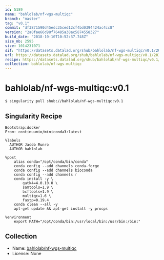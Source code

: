 ```yaml
---
id: 5189
name: "bahlolab/nf-wgs-multiqc"
branch: "master"
tag: "v0.1"
commit: "df3871590d45edc35ced12cf4bd0394424ac4cc8"
version: "2a8fae66d98f76485a38ac5874558327"
build_date: "2018-10-10T10:52:37.748Z"
size_mb: 2595
size: 1014231071
sif: "https://datasets.datalad.org/shub/bahlolab/nf-wgs-multiqc/v0.1/2018-10-10-df387159-2a8fae66/2a8fae66d98f76485a38ac5874558327.simg"
url: https://datasets.datalad.org/shub/bahlolab/nf-wgs-multiqc/v0.1/2018-10-10-df387159-2a8fae66/
recipe: https://datasets.datalad.org/shub/bahlolab/nf-wgs-multiqc/v0.1/2018-10-10-df387159-2a8fae66/Singularity
collection: bahlolab/nf-wgs-multiqc
---
```


# bahlolab/nf-wgs-multiqc:v0.1

```bash
$ singularity pull shub://bahlolab/nf-wgs-multiqc:v0.1
```

## Singularity Recipe

```singularity
Bootstrap:docker
From: continuumio/miniconda3:latest

%labels
  AUTHOR Jacob Munro
  AUTHOR bahlolab

%post
    alias conda="/opt/conda/bin/conda"
    conda config --add channels conda-forge
    conda config --add channels bioconda
    conda config --add channels r
    conda install -y \
        gatk4=4.0.10.0 \
        samtools=1.9 \
        bcftools=1.9 \
        multiqc=1.6 \
        fastp=0.19.4
    conda clean --all -y
    apt-get update && apt-get install -y procps

%environment
    export PATH="/opt/conda/bin:/usr/local/bin:/usr/bin:/bin:"
```

## Collection

 - Name: [bahlolab/nf-wgs-multiqc](https://github.com/bahlolab/nf-wgs-multiqc)
 - License: None

